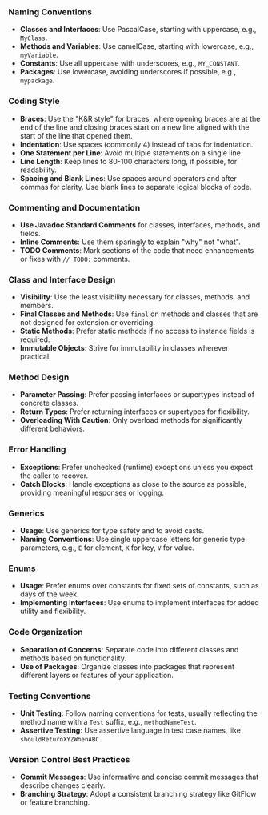 ### Naming Conventions
- **Classes and Interfaces**: Use PascalCase, starting with uppercase, e.g., `MyClass`.
- **Methods and Variables**: Use camelCase, starting with lowercase, e.g., `myVariable`.
- **Constants**: Use all uppercase with underscores, e.g., `MY_CONSTANT`.
- **Packages**: Use lowercase, avoiding underscores if possible, e.g., `mypackage`.

### Coding Style
- **Braces**: Use the "K&R style" for braces, where opening braces are at the end of the line and closing braces start on a new line aligned with the start of the line that opened them.
- **Indentation**: Use spaces (commonly 4) instead of tabs for indentation.
- **One Statement per Line**: Avoid multiple statements on a single line.
- **Line Length**: Keep lines to 80-100 characters long, if possible, for readability.
- **Spacing and Blank Lines**: Use spaces around operators and after commas for clarity. Use blank lines to separate logical blocks of code.

### Commenting and Documentation
- **Use Javadoc Standard Comments** for classes, interfaces, methods, and fields.
- **Inline Comments**: Use them sparingly to explain "why" not "what".
- **TODO Comments**: Mark sections of the code that need enhancements or fixes with `// TODO:` comments.

### Class and Interface Design
- **Visibility**: Use the least visibility necessary for classes, methods, and members.
- **Final Classes and Methods**: Use `final` on methods and classes that are not designed for extension or overriding.
- **Static Methods**: Prefer static methods if no access to instance fields is required.
- **Immutable Objects**: Strive for immutability in classes wherever practical.

### Method Design
- **Parameter Passing**: Prefer passing interfaces or supertypes instead of concrete classes.
- **Return Types**: Prefer returning interfaces or supertypes for flexibility.
- **Overloading With Caution**: Only overload methods for significantly different behaviors.

### Error Handling
- **Exceptions**: Prefer unchecked (runtime) exceptions unless you expect the caller to recover.
- **Catch Blocks**: Handle exceptions as close to the source as possible, providing meaningful responses or logging.

### Generics
- **Usage**: Use generics for type safety and to avoid casts.
- **Naming Conventions**: Use single uppercase letters for generic type parameters, e.g., `E` for element, `K` for key, `V` for value.

### Enums
- **Usage**: Prefer enums over constants for fixed sets of constants, such as days of the week.
- **Implementing Interfaces**: Use enums to implement interfaces for added utility and flexibility.

### Code Organization
- **Separation of Concerns**: Separate code into different classes and methods based on functionality.
- **Use of Packages**: Organize classes into packages that represent different layers or features of your application.

### Testing Conventions
- **Unit Testing**: Follow naming conventions for tests, usually reflecting the method name with a `Test` suffix, e.g., `methodNameTest`.
- **Assertive Testing**: Use assertive language in test case names, like `shouldReturnXYZWhenABC`.

### Version Control Best Practices
- **Commit Messages**: Use informative and concise commit messages that describe changes clearly.
- **Branching Strategy**: Adopt a consistent branching strategy like GitFlow or feature branching.

